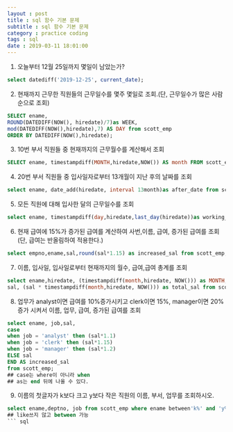 ```yaml
---
layout : post
title : sql 함수 기본 문제
subtitle : sql 함수 기본 문제
category : practice coding
tags : sql
date : 2019-03-11 18:01:00
---
```


1. 오늘부터 12월 25일까지 몇일이 남았는가?

``` sql
select datediff('2019-12-25', current_date);
```

2. 현재까지 근무한 직원들의 근무일수를 몇주 몇일로 조회.(단, 근무일수가 많은 사람 순으로 조회)

``` sql
SELECT ename,
ROUND(DATEDIFF(NOW(), hiredate)/7)as WEEK,
mod(DATEDIFF(NOW(),hiredate),7) AS DAY from scott_emp
ORDER BY DATEDIFF(NOW(),hiredate);
```
3. 10번 부서 직원들 중 현재까지의 근무월수를 계산해서 조회
``` sql
SELECT ename, timestampdiff(MONTH,hiredate,NOW()) AS month FROM scott_emp WHERE deptno= '10';
```

4. 20번 부서 직원들 중 입사일자로부터 13개월이 지난 후의 날짜를 조회
``` sql
select ename, date_add(hiredate, interval 13month)as after_date from scott_emp where deptno= 20
```
5. 모든 직원에 대해 입사한 달의 근무일수를 조회
``` sql
select ename, timestampdiff(day,hiredate,last_day(hiredate))as working_days from scott_emp
```

6. 현재 급여에 15%가 증가된 급여를 계산하여 사번,이름, 급여, 증가된 급여를 조회(단, 급여는 반올림하여 적용한다.)
``` sql
select empno,ename,sal,round(sal*1.15) as increased_sal from scott_emp;
```

7. 이름, 입사일, 입사일로부터 현재까지의 월수, 급여,급여 총계를 조회
``` sql
select ename,hiredate, (timestampdiff(month,hiredate, NOW())) as MONTH,
sal, (sal * timestampdiff(month,hiredate, NOW())) as total_sal from scott_emp;
```
8. 업무가 analyst이면 급여를 10%증가시키고 clerk이면 15%, manager이면 20%증가 시켜서 이름, 업무, 급여, 증가된 급여를 조회
``` sql
select ename, job,sal,
case
when job = 'analyst' then (sal*1.1)
when job = 'clerk' then (sal*1.15)
when job = 'manager' then (sal*1.2)
ELSE sal
END AS increased_sal
from scott_emp;
## case는 where이 아니라 when
## as는 end 뒤에 나올 수 있다.
```
9. 이름의 첫글자가 k보다 크고 y보다 작은 직원의 이름, 부서, 업무를 조회하시오.
``` sql
select ename,deptno, job from scott_emp where ename between'k%' and 'y%'
## like쓰지 않고 between 가능
``` sql
